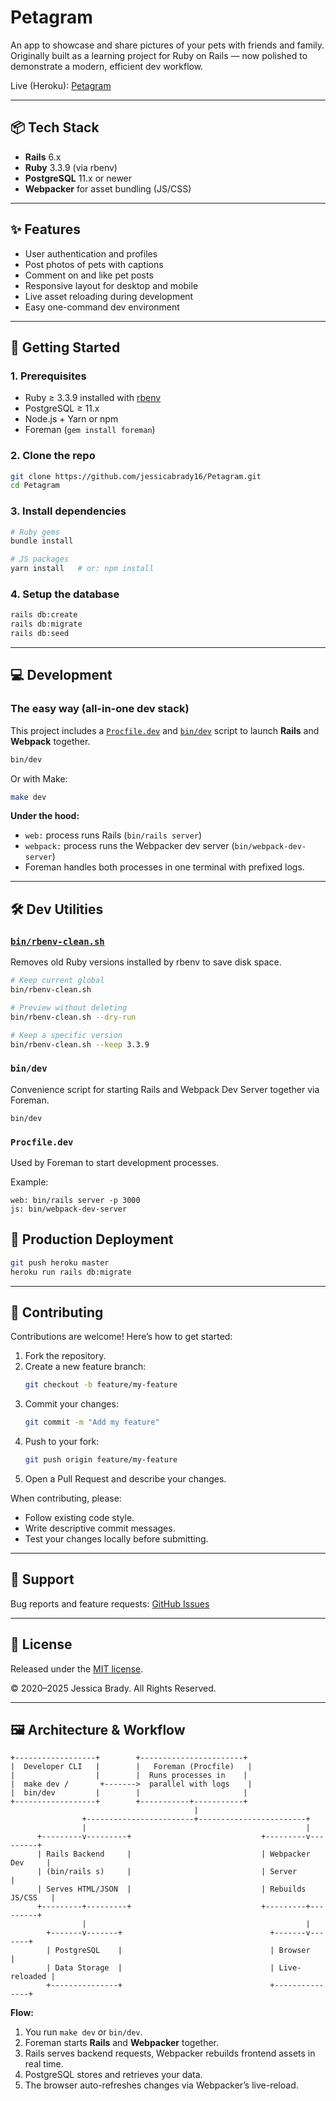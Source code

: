 # Petagram

An app to showcase and share pictures of your pets with friends and family.  
Originally built as a learning project for Ruby on Rails — now polished to demonstrate a modern, efficient dev workflow.

Live (Heroku): [Petagram](https://dashboard.heroku.com/apps/pet-a-gram-your-pets-pic-place)

---

## 📦 Tech Stack

- **Rails** 6.x
- **Ruby** 3.3.9 (via rbenv)
- **PostgreSQL** 11.x or newer
- **Webpacker** for asset bundling (JS/CSS)

---

## ✨ Features

- User authentication and profiles
- Post photos of pets with captions
- Comment on and like pet posts
- Responsive layout for desktop and mobile
- Live asset reloading during development
- Easy one-command dev environment

---

## 🚀 Getting Started

### 1. Prerequisites

- Ruby ≥ 3.3.9 installed with [rbenv](https://github.com/rbenv/rbenv)
- PostgreSQL ≥ 11.x
- Node.js + Yarn or npm
- Foreman (`gem install foreman`)

### 2. Clone the repo

```bash
git clone https://github.com/jessicabrady16/Petagram.git
cd Petagram
```

### 3. Install dependencies

```bash
# Ruby gems
bundle install

# JS packages
yarn install   # or: npm install
```

### 4. Setup the database

```bash
rails db:create
rails db:migrate
rails db:seed
```

---

## 💻 Development

### The easy way (all-in-one dev stack)

This project includes a [`Procfile.dev`](./Procfile.dev) and [`bin/dev`](./bin/dev) script to launch **Rails** and **Webpack** together.

```bash
bin/dev
```

Or with Make:

```bash
make dev
```

**Under the hood:**  
- `web:` process runs Rails (`bin/rails server`)  
- `webpack:` process runs the Webpacker dev server (`bin/webpack-dev-server`)  
- Foreman handles both processes in one terminal with prefixed logs.

---

## 🛠 Dev Utilities

### [`bin/rbenv-clean.sh`](./bin/rbenv-clean.sh)
Removes old Ruby versions installed by rbenv to save disk space.

```bash
# Keep current global
bin/rbenv-clean.sh

# Preview without deleting
bin/rbenv-clean.sh --dry-run

# Keep a specific version
bin/rbenv-clean.sh --keep 3.3.9
```

### `bin/dev`
Convenience script for starting Rails and Webpack Dev Server together via Foreman.

```
bin/dev
```

### `Procfile.dev`
Used by Foreman to start development processes.

Example:
```
web: bin/rails server -p 3000
js: bin/webpack-dev-server
```

## 📜 Production Deployment

```bash
git push heroku master
heroku run rails db:migrate
```

---

## 🤝 Contributing

Contributions are welcome! Here’s how to get started:

1. Fork the repository.
2. Create a new feature branch:
   ```bash
   git checkout -b feature/my-feature
   ```
3. Commit your changes:
   ```bash
   git commit -m "Add my feature"
   ```
4. Push to your fork:
   ```bash
   git push origin feature/my-feature
   ```
5. Open a Pull Request and describe your changes.

When contributing, please:
- Follow existing code style.
- Write descriptive commit messages.
- Test your changes locally before submitting.

---

## 🐞 Support

Bug reports and feature requests: [GitHub Issues](https://github.com/jessicabrady16/Petagram/issues)

---

## 📄 License

Released under the [MIT license](https://mit-license.org).

© 2020–2025 Jessica Brady. All Rights Reserved.

---

## 🖼 Architecture & Workflow

```text
+------------------+        +-----------------------+
|  Developer CLI   |        |   Foreman (Procfile)   |
|                  |        |  Runs processes in    |
|  make dev /       +------->  parallel with logs    |
|  bin/dev         |        |                       |
+------------------+        +-----------+-----------+
                                         |
                +------------------------+------------------------+
                |                                                 |
      +---------v---------+                             +---------v---------+
      | Rails Backend     |                             | Webpacker Dev     |
      | (bin/rails s)     |                             | Server            |
      | Serves HTML/JSON  |                             | Rebuilds JS/CSS   |
      +---------+---------+                             +---------+---------+
                |                                                 |
        +-------v-------+                                 +-------v-------+
        | PostgreSQL    |                                 | Browser       |
        | Data Storage  |                                 | Live-reloaded |
        +---------------+                                 +---------------+
```

**Flow:**  
1. You run `make dev` or `bin/dev`.  
2. Foreman starts **Rails** and **Webpacker** together.  
3. Rails serves backend requests, Webpacker rebuilds frontend assets in real time.  
4. PostgreSQL stores and retrieves your data.  
5. The browser auto-refreshes changes via Webpacker’s live-reload.
